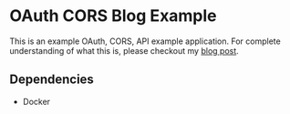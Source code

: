 # OAuth CORS Blog Example

This is an example OAuth, CORS, API example application.
For complete understanding of what this is, please checkout my
[blog post](https://dmlb2000.github.io/2021-02-07-oauth-cors).

## Dependencies

 - Docker
